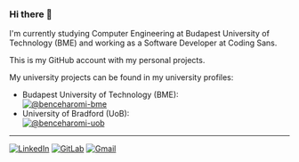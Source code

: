 ### Hi there 🚀

I'm currently studying Computer Engineering at Budapest University of Technology (BME) and working as a Software Developer at Coding Sans.

This is my GitHub account with my personal projects.

My university projects can be found in my university profiles:
* Budapest University of Technology (BME):\
  [![@benceharomi-bme](https://img.shields.io/badge/benceharomi--bme-313131?style=for-the-badge&logo=github&logoColor=white)](https://github.com/benceharomi-bme) 
* University of Bradford (UoB):\
  [![@benceharomi-uob](https://img.shields.io/badge/benceharomi--uob-313131?style=for-the-badge&logo=github&logoColor=white)](https://github.com/benceharomi-uob)

---

[![LinkedIn](https://img.shields.io/badge/LinkedIn-313131?style=for-the-badge&logo=linkedin&logoColor=blue)](https://www.linkedin.com/in/benceharomi/)
[![GitLab](https://img.shields.io/badge/GitLab-313131?style=for-the-badge&logo=gitlab)](https://gitlab.com/benceharomi/)
[![Gmail](https://img.shields.io/badge/Gmail-313131?style=for-the-badge&logo=gmail&logoColor=red)](mailto:bence.haromi@gmail.com)

